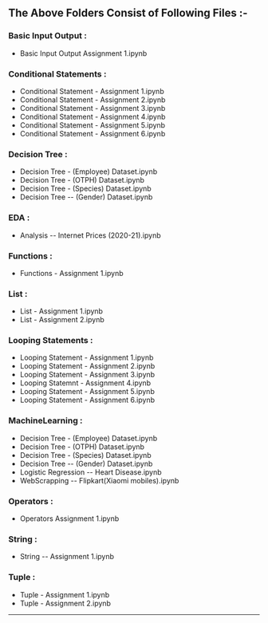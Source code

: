 ## The Above Folders Consist of Following Files :-

### Basic Input Output :
* Basic Input Output Assignment 1.ipynb

### Conditional Statements :
* Conditional Statement - Assignment 1.ipynb
* Conditional Statement - Assignment 2.ipynb
* Conditional Statement - Assignment 3.ipynb
* Conditional Statement - Assignment 4.ipynb
* Conditional Statement - Assignment 5.ipynb
* Conditional Statement - Assignment 6.ipynb

### Decision Tree :
* Decision Tree - (Employee) Dataset.ipynb
* Decision Tree - (OTPH) Dataset.ipynb
* Decision Tree - (Species) Dataset.ipynb
* Decision Tree -- (Gender) Dataset.ipynb

### EDA :
* Analysis -- Internet Prices (2020-21).ipynb

### Functions :
* Functions - Assignment 1.ipynb

### List :
* List - Assignment 1.ipynb
* List - Assignment 2.ipynb

### Looping Statements :
* Looping Statement - Assignment 1.ipynb
* Looping Statement - Assignment 2.ipynb
* Looping Statement - Assignment 3.ipynb
* Looping Statemnt - Assignment 4.ipynb
* Looping Statement - Assignment 5.ipynb
* Looping Statement - Assignment 6.ipynb

### MachineLearning :
* Decision Tree - (Employee) Dataset.ipynb
* Decision Tree - (OTPH) Dataset.ipynb
* Decision Tree - (Species) Dataset.ipynb
* Decision Tree -- (Gender) Dataset.ipynb
* Logistic Regression -- Heart Disease.ipynb
* WebScrapping -- Flipkart(Xiaomi mobiles).ipynb

### Operators :
* Operators Assignment 1.ipynb

### String :
* String -- Assignment 1.ipynb

### Tuple :
* Tuple - Assignment 1.ipynb
* Tuple - Assignment 2.ipynb

****************************************************************
